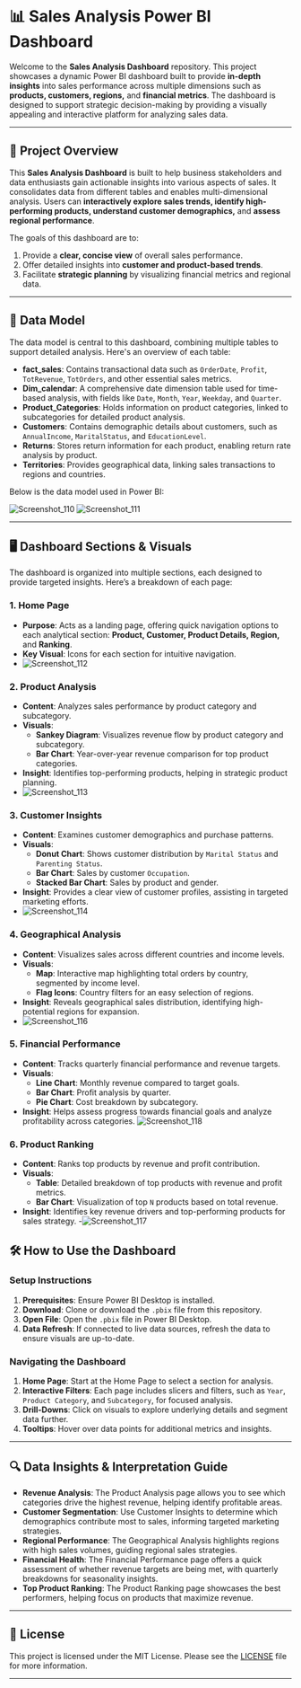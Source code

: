 # 📊 Sales Analysis Power BI Dashboard

Welcome to the **Sales Analysis Dashboard** repository. This project showcases a dynamic Power BI dashboard built to provide **in-depth insights** into sales performance across multiple dimensions such as **products, customers, regions,** and **financial metrics**. The dashboard is designed to support strategic decision-making by providing a visually appealing and interactive platform for analyzing sales data.

---

## 🚀 Project Overview

This **Sales Analysis Dashboard** is built to help business stakeholders and data enthusiasts gain actionable insights into various aspects of sales. It consolidates data from different tables and enables multi-dimensional analysis. Users can **interactively explore sales trends, identify high-performing products, understand customer demographics,** and **assess regional performance**.

The goals of this dashboard are to:
1. Provide a **clear, concise view** of overall sales performance.
2. Offer detailed insights into **customer and product-based trends**.
3. Facilitate **strategic planning** by visualizing financial metrics and regional data.

---

## 📐 Data Model

The data model is central to this dashboard, combining multiple tables to support detailed analysis. Here's an overview of each table:

- **fact_sales**: Contains transactional data such as `OrderDate`, `Profit`, `TotRevenue`, `TotOrders`, and other essential sales metrics.
- **Dim_calendar**: A comprehensive date dimension table used for time-based analysis, with fields like `Date`, `Month`, `Year`, `Weekday`, and `Quarter`.
- **Product_Categories**: Holds information on product categories, linked to subcategories for detailed product analysis.
- **Customers**: Contains demographic details about customers, such as `AnnualIncome`, `MaritalStatus`, and `EducationLevel`.
- **Returns**: Stores return information for each product, enabling return rate analysis by product.
- **Territories**: Provides geographical data, linking sales transactions to regions and countries.

Below is the data model used in Power BI:

![Screenshot_110](https://github.com/user-attachments/assets/280c8a70-aaf7-4e9e-8538-b02b4f5d3d57)
![Screenshot_111](https://github.com/user-attachments/assets/25c3edf4-18dd-437b-9d41-745842246c43)

---

## 🖥️ Dashboard Sections & Visuals

The dashboard is organized into multiple sections, each designed to provide targeted insights. Here’s a breakdown of each page:

### 1. Home Page
   - **Purpose**: Acts as a landing page, offering quick navigation options to each analytical section: **Product, Customer, Product Details, Region,** and **Ranking**.
   - **Key Visual**: Icons for each section for intuitive navigation.
   - ![Screenshot_112](https://github.com/user-attachments/assets/8373e7fc-5fbe-461d-b1a9-165472725baf)


### 2. Product Analysis
   - **Content**: Analyzes sales performance by product category and subcategory.
   - **Visuals**: 
     - **Sankey Diagram**: Visualizes revenue flow by product category and subcategory.
     - **Bar Chart**: Year-over-year revenue comparison for top product categories.
   - **Insight**: Identifies top-performing products, helping in strategic product planning.
   - ![Screenshot_113](https://github.com/user-attachments/assets/267ba407-7c91-4724-a269-7f05fbee1b9c)


### 3. Customer Insights
   - **Content**: Examines customer demographics and purchase patterns.
   - **Visuals**:
     - **Donut Chart**: Shows customer distribution by `Marital Status` and `Parenting Status`.
     - **Bar Chart**: Sales by customer `Occupation`.
     - **Stacked Bar Chart**: Sales by product and gender.
   - **Insight**: Provides a clear view of customer profiles, assisting in targeted marketing efforts.
   - ![Screenshot_114](https://github.com/user-attachments/assets/b66ec163-bf82-4f94-bb0c-4d5cabcf312f)

### 4. Geographical Analysis
   - **Content**: Visualizes sales across different countries and income levels.
   - **Visuals**:
     - **Map**: Interactive map highlighting total orders by country, segmented by income level.
     - **Flag Icons**: Country filters for an easy selection of regions.
   - **Insight**: Reveals geographical sales distribution, identifying high-potential regions for expansion.
   - ![Screenshot_116](https://github.com/user-attachments/assets/586e4ac6-9cc5-43da-9f8a-2cde4fc2d8fc)


### 5. Financial Performance
   - **Content**: Tracks quarterly financial performance and revenue targets.
   - **Visuals**:
     - **Line Chart**: Monthly revenue compared to target goals.
     - **Bar Chart**: Profit analysis by quarter.
     - **Pie Chart**: Cost breakdown by subcategory.
   - **Insight**: Helps assess progress towards financial goals and analyze profitability across categories.
![Screenshot_118](https://github.com/user-attachments/assets/900ba465-354f-41f6-a073-b7719299c58a)

### 6. Product Ranking
   - **Content**: Ranks top products by revenue and profit contribution.
   - **Visuals**:
     - **Table**: Detailed breakdown of top products with revenue and profit metrics.
     - **Bar Chart**: Visualization of top `N` products based on total revenue.
   - **Insight**: Identifies key revenue drivers and top-performing products for sales strategy.
   -![Screenshot_117](https://github.com/user-attachments/assets/c6efedd5-bddd-4edf-853d-33665bb1d34c)
   ## 🛠️ How to Use the Dashboard

### Setup Instructions
1. **Prerequisites**: Ensure Power BI Desktop is installed.
2. **Download**: Clone or download the `.pbix` file from this repository.
3. **Open File**: Open the `.pbix` file in Power BI Desktop.
4. **Data Refresh**: If connected to live data sources, refresh the data to ensure visuals are up-to-date.

### Navigating the Dashboard
1. **Home Page**: Start at the Home Page to select a section for analysis.
2. **Interactive Filters**: Each page includes slicers and filters, such as `Year`, `Product Category`, and `Subcategory`, for focused analysis.
3. **Drill-Downs**: Click on visuals to explore underlying details and segment data further.
4. **Tooltips**: Hover over data points for additional metrics and insights.

---

## 🔍 Data Insights & Interpretation Guide

- **Revenue Analysis**: The Product Analysis page allows you to see which categories drive the highest revenue, helping identify profitable areas.
- **Customer Segmentation**: Use Customer Insights to determine which demographics contribute most to sales, informing targeted marketing strategies.
- **Regional Performance**: The Geographical Analysis highlights regions with high sales volumes, guiding regional sales strategies.
- **Financial Health**: The Financial Performance page offers a quick assessment of whether revenue targets are being met, with quarterly breakdowns for seasonality insights.
- **Top Product Ranking**: The Product Ranking page showcases the best performers, helping focus on products that maximize revenue.

---

## 📝 License
This project is licensed under the MIT License. Please see the [LICENSE](LICENSE) file for more information.

---

